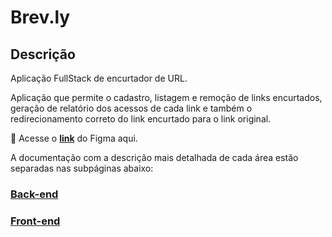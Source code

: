 # Brev.ly

## Descrição

Aplicação FullStack de encurtador de URL.

Aplicação que permite o cadastro, listagem e remoção de links encurtados, geração de relatório dos acessos de cada link e também o redirecionamento correto do link encurtado para o link original.

💜 Acesse o [**link**](https://www.figma.com/community/file/1477335071553579816/encurtador-de-links) do Figma aqui.

A documentação com a descrição mais detalhada de cada área estão separadas nas subpáginas abaixo:

### [Back-end](/docs/BACKEND.md)

### [Front-end](/docs/FRONTEND.md)
